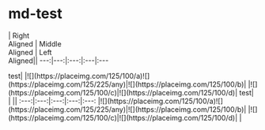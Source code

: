 # md-test

 | Right<br>Aligned | Middle<br>Aligned | Left<br>Aligned||
 ---:|---:|:---:|:---|:---
<td colspan=3>test|
|![](https://placeimg.com/125/100/a)<td rowspan=2>![](https://placeimg.com/125/225/any)|![](https://placeimg.com/125/100/b)|
|![](https://placeimg.com/125/100/c)|![](https://placeimg.com/125/100/d)|
<td colspan=3>test|
<td colspan=3>|

<th colspan=3>||
:---:|:---:|:---:|:---:|:---:
|![](https://placeimg.com/125/100/a)<td rowspan=2>![](https://placeimg.com/125/225/any)|![](https://placeimg.com/125/100/b)|
|![](https://placeimg.com/125/100/c)|![](https://placeimg.com/125/100/d)|
<td colspan=3>|
